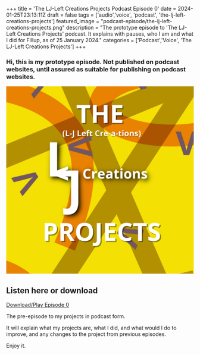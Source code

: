 +++
title = 'The LJ-Left Creations Projects Podcast Episode 0'
date = 2024-01-25T23:13:11Z
draft = false
tags = ['audio','voice', 'podcast', 'the-lj-left-creations-projects']
featured_image = "podcast-episode/the-lj-left-creations-projects.png"
description = "The prototype episode to 'The LJ-Left Creations Projects' podcast. It explains with pauses, who I am and what I did for Fillup, as of 25 January 2024."
categories = ['Podcast','Voice', 'The LJ-Left Creations Projects']
+++
### Hi, this is my prototype episode. Not published on podcast websites, until assured as suitable for publishing on podcast websites.

![Cover of this podcast](/podcast-episode/the-lj-left-creations-projects.png)

## Listen here or download
[Download/Play Episode 0](https://drive.google.com/file/d/1d0mDM_J9FzcpiumNXScLcYhybLAyPFB7/view)

The pre-episode to my projects in podcast form.

It will explain what my projects are, what I did, and what would I do to improve, and any changes to the project from previous episodes.

Enjoy it.


